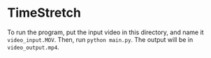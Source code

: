 # TimeStretch

To run the program, put the input video in this directory, and name it `video_input.MOV`. Then, run `python main.py`. The output will be in `video_output.mp4`.
